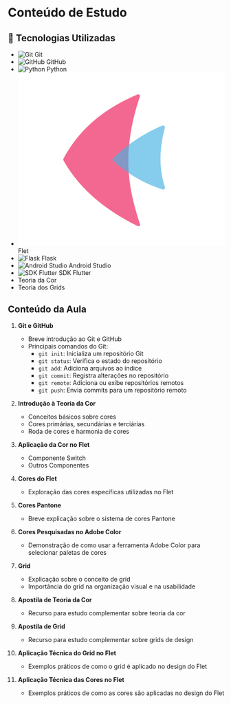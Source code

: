 # Conteúdo de Estudo

## 🚀 Tecnologias Utilizadas
- ![Git](https://img.icons8.com/color/48/000000/git.png) Git
- ![GitHub](https://img.icons8.com/ios-filled/50/000000/github.png) GitHub
- ![Python](https://img.icons8.com/color/48/000000/python.png) Python
- ![Flet](imagens/flet.png) Flet
- ![Flask](https://img.icons8.com/ios-filled/50/000000/flask.bmp) Flask
- ![Android Studio](https://img.icons8.com/color/48/000000/android-os.png) Android Studio
- ![SDK Flutter](https://img.icons8.com/color/48/000000/flutter.png) SDK Flutter
- Teoria da Cor
- Teoria dos Grids

## Conteúdo da Aula

1. **Git e GitHub**
   - Breve introdução ao Git e GitHub
   - Principais comandos do Git:
     - `git init`: Inicializa um repositório Git
     - `git status`: Verifica o estado do repositório
     - `git add`: Adiciona arquivos ao índice
     - `git commit`: Registra alterações no repositório
     - `git remote`: Adiciona ou exibe repositórios remotos
     - `git push`: Envia commits para um repositório remoto

2. **Introdução à Teoria da Cor**
   - Conceitos básicos sobre cores
   - Cores primárias, secundárias e terciárias
   - Roda de cores e harmonia de cores

3. **Aplicação da Cor no Flet**
   - Componente Switch
   - Outros Componentes

4. **Cores do Flet**
   - Exploração das cores específicas utilizadas no Flet

5. **Cores Pantone**
   - Breve explicação sobre o sistema de cores Pantone

6. **Cores Pesquisadas no Adobe Color**
   - Demonstração de como usar a ferramenta Adobe Color para selecionar paletas de cores

7. **Grid**
   - Explicação sobre o conceito de grid
   - Importância do grid na organização visual e na usabilidade

8. **Apostila de Teoria da Cor**
   - Recurso para estudo complementar sobre teoria da cor

9. **Apostila de Grid**
   - Recurso para estudo complementar sobre grids de design

10. **Aplicação Técnica do Grid no Flet**
    - Exemplos práticos de como o grid é aplicado no design do Flet

11. **Aplicação Técnica das Cores no Flet**
    - Exemplos práticos de como as cores são aplicadas no design do Flet
